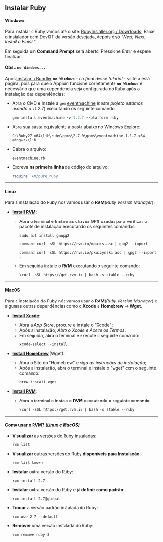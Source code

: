## Instalar Ruby


#### **Windows**
Para instalar o Ruby vamos até o site: [RubyInstaller.org / Downloads](https://rubyinstaller.org/downloads/); Baixe o instalador com DevKIT da versão desejada, depois é só *"Next, Next, Install e Finish"*.

Em seguida um **Command Prompt** será aberto: Pressione *Enter* e espere finalizar.

#### **Obs.: `no Windows...`**
Após [Instalar o Bundler](install-bundler.md) **`no Windows`** - *ao final desse tutorial* - volte a está página, pois para que o Appium funcione corretamente **`no Windows`** é necessário que uma dependencia seja configurada no Ruby após a instalação das dependências:
  - Abra o CMD e Instale a `gem` [eventmachine](https://rubygems.org/gems/eventmachine/versions/1.2.7-x64-mingw32) (*neste projeto estamos usando a v1.2.7*) executando os seguinte comando:
    ```ruby
    gem install eventmachine -v 1.2.7 --platform ruby
    ```
  - Abra sua pasta equivalente a pasta abaixo no Windows Explore:
    ```
    C:\Ruby27-x64\lib\ruby\gems\2.7.0\gems\eventmachine-1.2.7-x64-mingw32\lib
    ```
  - E abra o arquivo:
    ```
    eventmachine.rb
    ```
  - Escreva **na primeira linha** de código do arquivo: 
    ```ruby
    require 'em/pure_ruby'
    ```


---
#### **Linux**
Para a instalação do Ruby nós vamos usar o **RVM**(*Ruby Version Manager*).

  - **[Install RVM](https://rvm.io/rvm/install)**:
    
    - Abra o terminal e Instale as chaves GPG usadas para verificar o pacote de instalação executando os seguintes comandos:
      ```
      sudo apt install gnupg2
      ```
      ```
      command curl -sSL https://rvm.io/mpapis.asc | gpg2 --import -
      ```
      ```
      command curl -sSL https://rvm.io/pkuczynski.asc | gpg2 --import -
      ```
      
    - Em seguida instale o **RVM** executando o seguinte comando:
      ```
      \curl -sSL https://get.rvm.io | bash -s stable --ruby
      ```


---
#### **MacOS**
Para a instalação do Ruby nós vamos usar o **RVM**(*Ruby Version Manager*) e algumas outras dependências como o **Xcode** e **Homebrew** -> **Wget**.

  - **[Install Xcode](https://apps.apple.com/br/app/xcode/id497799835?mt=12)**: 
    - Abra a *App Store*, procure  e instale o "Xcode";
    - Após a instalação, *Abra o Xcode e Aceite os Termos*.
    - Em seguida, abra o terminal e execute o seguinte comando:
      ```
      xcode-select --install
      ```

  - **[Install Homebrew](https://brew.sh/)** (Wget):
    - Abra o Site do "Homebrew" e *siga as instruções de instalação*;
    - Após a instalação, abra o terminal e instale o "wget" com o seguinte comando:
      ```
      brew install wget
      ```

  - **[Install RVM](https://rvm.io/rvm/install)**:
    - Abra o terminal e instale o **RVM** executando o seguinte comando:
      ```
      \curl -sSL https://get.rvm.io | bash -s stable --ruby
      ```

---
#### Como usar o RVM? *(Linux e MacOS)*

  - **Visualizar** as versões do Ruby instaladas:
    ```
    rvm list
    ```
  
  - **Visualizar** outras versões do Ruby **disponíveis para Instalação**:
    ```
    rvm list known
    ```
  
  - **Instalar** outra versão do Ruby:
    ```
    rvm install 2.7
    ```
  
  - **Instalar** outra versão do Ruby e já **definir como padrão**:
    ```
    rvm install 2.7@global
    ```
  
  - **Trocar** a versão padrão instalada do Ruby:
    ```
    rvm use 2.7 --default
    ```
  
  - **Remover** uma versão instalada do Ruby:
    ```
    rvm remove ruby-3
    ```
